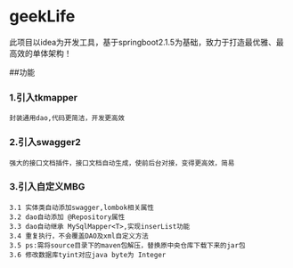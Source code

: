 # geekLife
此项目以idea为开发工具，基于springboot2.1.5为基础，致力于打造最优雅、最高效的单体架构！

##功能

  ### 1.引入tkmapper
    封装通用dao,代码更简洁，开发更高效
  
  ### 2.引入swagger2
    强大的接口文档插件，接口文档自动生成，使前后台对接，变得更高效，简易
  
  ### 3.引入自定义MBG
   
    3.1 实体类自动添加swagger,lombok相关属性
    3.2 dao自动添加 @Repository属性
    3.3 dao自动继承 MySqlMapper<T>,实现inserList功能
    3.4 重复执行，不会覆盖DAO及xml自定义方法
    3.5 ps:需将source目录下的maven包解压，替换原中央仓库下载下来的jar包
    3.6 修改数据库tyint对应java byte为 Integer
    
   
   
  